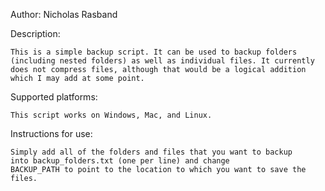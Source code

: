 Author: Nicholas Rasband

Description:

    This is a simple backup script. It can be used to backup folders 
    (including nested folders) as well as individual files. It currently
    does not compress files, although that would be a logical addition
    which I may add at some point.

Supported platforms:

    This script works on Windows, Mac, and Linux.

Instructions for use:

    Simply add all of the folders and files that you want to backup
    into backup_folders.txt (one per line) and change 
    BACKUP_PATH to point to the location to which you want to save the files.
